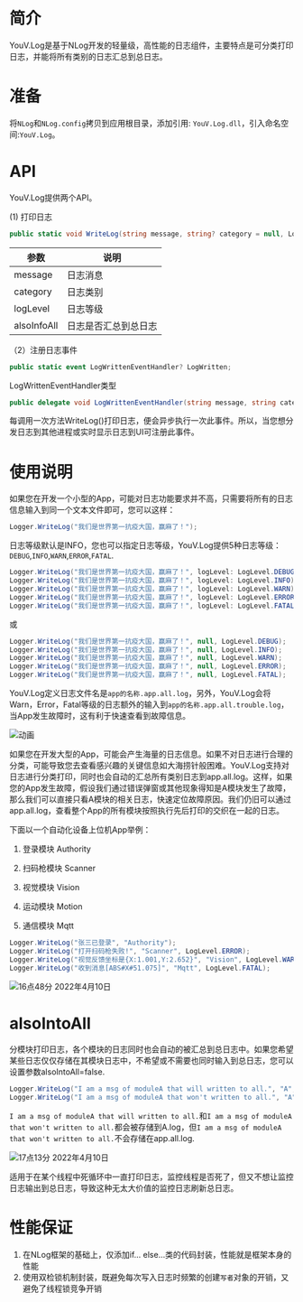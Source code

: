 # 简介

YouV.Log是基于NLog开发的轻量级，高性能的日志组件，主要特点是可分类打印日志，并能将所有类别的日志汇总到总日志。

# 准备

将`NLog`和`NLog.config`拷贝到应用根目录，添加引用: `YouV.Log.dll`，引入命名空间:`YouV.Log`。

# API

YouV.Log提供两个API。

(1) 打印日志

```csharp
public static void WriteLog(string message, string? category = null, LogLevel logLevel = LogLevel.INFO, bool alsoIntoAll = true)
```

| 参数        | 说明                 |
| ----------- | -------------------- |
| message     | 日志消息             |
| category    | 日志类别             |
| logLevel    | 日志等级             |
| alsoInfoAll | 日志是否汇总到总日志 |

（2）注册日志事件

```csharp
public static event LogWrittenEventHandler? LogWritten;
```
LogWrittenEventHandler类型
```csharp
public delegate void LogWrittenEventHandler(string message, string category, LogLevel logLevel);
```
每调用一次方法WriteLog()打印日志，便会异步执行一次此事件。所以，当您想分发日志到其他进程或实时显示日志到UI可注册此事件。

# 使用说明

如果您在开发一个小型的App，可能对日志功能要求并不高，只需要将所有的日志信息输入到同一个文本文件即可，您可以这样：

```csharp
Logger.WriteLog("我们是世界第一抗疫大国，赢麻了！");
```

日志等级默认是INFO，您也可以指定日志等级，YouV.Log提供5种日志等级：`DEBUG`,`INFO`,`WARN`,`ERROR`,`FATAL`.

```csharp
Logger.WriteLog("我们是世界第一抗疫大国，赢麻了！", logLevel: LogLevel.DEBUG);
Logger.WriteLog("我们是世界第一抗疫大国，赢麻了！", logLevel: LogLevel.INFO);
Logger.WriteLog("我们是世界第一抗疫大国，赢麻了！", logLevel: LogLevel.WARN);
Logger.WriteLog("我们是世界第一抗疫大国，赢麻了！", logLevel: LogLevel.ERROR);
Logger.WriteLog("我们是世界第一抗疫大国，赢麻了！", logLevel: LogLevel.FATAL);
```

或

```csharp
Logger.WriteLog("我们是世界第一抗疫大国，赢麻了！", null, LogLevel.DEBUG);
Logger.WriteLog("我们是世界第一抗疫大国，赢麻了！", null, LogLevel.INFO);
Logger.WriteLog("我们是世界第一抗疫大国，赢麻了！", null, LogLevel.WARN);
Logger.WriteLog("我们是世界第一抗疫大国，赢麻了！", null, LogLevel.ERROR);
Logger.WriteLog("我们是世界第一抗疫大国，赢麻了！", null, LogLevel.FATAL);
```

YouV.Log定义日志文件名是`app的名称.app.all.log`，另外，YouV.Log会将Warn，Error，Fatal等级的日志额外的输入到`app的名称.app.all.trouble.log`，当App发生故障时，这有利于快速查看到故障信息。

![动画](https://user-images.githubusercontent.com/67289897/162614486-39472c0d-036c-441c-ae7d-84c9835149b6.gif)


如果您在开发大型的App，可能会产生海量的日志信息。如果不对日志进行合理的分类，可能导致您去查看感兴趣的关键信息如大海捞针般困难。YouV.Log支持对日志进行分类打印，同时也会自动的汇总所有类别日志到app.all.log。这样，如果您的App发生故障，假设我们通过错误弹窗或其他现象得知是A模块发生了故障，那么我们可以直接只看A模块的相关日志，快速定位故障原因。我们仍旧可以通过app.all.log，查看整个App的所有模块按照执行先后打印的交织在一起的日志。

下面以一个自动化设备上位机App举例：

1. 登录模块 Authority

2. 扫码枪模块 Scanner

3. 视觉模块 Vision

4. 运动模块 Motion

5. 通信模块 Mqtt

```csharp
Logger.WriteLog("张三已登录", "Authority");
Logger.WriteLog("打开扫码枪失败!", "Scanner", LogLevel.ERROR);
Logger.WriteLog("视觉反馈坐标是{X:1.001,Y:2.652}", "Vision", LogLevel.WARN);
Logger.WriteLog("收到消息[ABS#X#51.075]", "Mqtt", LogLevel.FATAL);
```

![16点48分 2022年4月10日](https://user-images.githubusercontent.com/67289897/162614510-2d632f77-c7dc-47e5-b28c-ee0614893749.gif)

# alsoIntoAll

分模块打印日志，各个模块的日志同时也会自动的被汇总到总日志中。如果您希望某些日志仅仅存储在其模块日志中，不希望或不需要也同时输入到总日志，您可以设置参数alsoIntoAll=false.

```csharp
Logger.WriteLog("I am a msg of moduleA that will written to all.", "A", alsoIntoAll: false);
Logger.WriteLog("I am a msg of moduleA that won't written to all.", "A", alsoIntoAll: true);
```

`I am a msg of moduleA that will written to all.`和`I am a msg of moduleA that won't written to all.`都会被存储到A.log，但`I am a msg of moduleA that won't written to all.`不会存储在app.all.log.

![17点13分 2022年4月10日](https://user-images.githubusercontent.com/67289897/162614527-b7c74ab6-6177-4812-836f-d39ac723152e.gif)

适用于在某个线程中死循环中一直打印日志，监控线程是否死了，但又不想让监控日志输出到总日志，导致这种无太大价值的监控日志刷新总日志。

# 性能保证
1. 在NLog框架的基础上，仅添加if... else...类的代码封装，性能就是框架本身的性能
2. 使用双检锁机制封装，既避免每次写入日志时频繁的创建`写者`对象的开销，又避免了线程锁竞争开销
